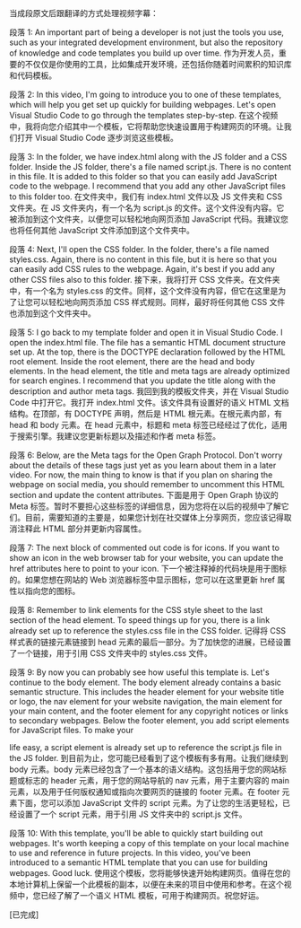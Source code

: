 当成段原文后跟翻译的方式处理视频字幕：

段落 1:
An important part of being a developer is not just the tools you use, such as your integrated development environment, but also the repository of knowledge and code templates you build up over time.
作为开发人员，重要的不仅仅是你使用的工具，比如集成开发环境，还包括你随着时间累积的知识库和代码模板。

段落 2:
In this video, I'm going to introduce you to one of these templates, which will help you get set up quickly for building webpages. Let's open Visual Studio Code to go through the templates step-by-step.
在这个视频中，我将向您介绍其中一个模板，它将帮助您快速设置用于构建网页的环境。让我们打开 Visual Studio Code 逐步浏览这些模板。

段落 3:
In the folder, we have index.html along with the JS folder and a CSS folder. Inside the JS folder, there's a file named script.js. There is no content in this file. It is added to this folder so that you can easily add JavaScript code to the webpage. I recommend that you add any other JavaScript files to this folder too.
在文件夹中，我们有 index.html 文件以及 JS 文件夹和 CSS 文件夹。在 JS 文件夹内，有一个名为 script.js 的文件。这个文件没有内容。它被添加到这个文件夹，以便您可以轻松地向网页添加 JavaScript 代码。我建议您也将任何其他 JavaScript 文件添加到这个文件夹中。

段落 4:
Next, I'll open the CSS folder. In the folder, there's a file named styles.css. Again, there is no content in this file, but it is here so that you can easily add CSS rules to the webpage. Again, it's best if you add any other CSS files also to this folder.
接下来，我将打开 CSS 文件夹。在文件夹中，有一个名为 styles.css 的文件。同样，这个文件没有内容，但它在这里是为了让您可以轻松地向网页添加 CSS 样式规则。同样，最好将任何其他 CSS 文件也添加到这个文件夹中。

段落 5:
I go back to my template folder and open it in Visual Studio Code. I open the index.html file. The file has a semantic HTML document structure set up. At the top, there is the DOCTYPE declaration followed by the HTML root element. Inside the root element, there are the head and body elements. In the head element, the title and meta tags are already optimized for search engines. I recommend that you update the title along with the description and author meta tags.
我回到我的模板文件夹，并在 Visual Studio Code 中打开它。我打开 index.html 文件。该文件具有设置好的语义 HTML 文档结构。在顶部，有 DOCTYPE 声明，然后是 HTML 根元素。在根元素内部，有 head 和 body 元素。在 head 元素中，标题和 meta 标签已经经过了优化，适用于搜索引擎。我建议您更新标题以及描述和作者 meta 标签。

段落 6:
Below, are the Meta tags for the Open Graph Protocol. Don't worry about the details of these tags just yet as you learn about them in a later video. For now, the main thing to know is that if you plan on sharing the webpage on social media, you should remember to uncomment this HTML section and update the content attributes.
下面是用于 Open Graph 协议的 Meta 标签。暂时不要担心这些标签的详细信息，因为您将在以后的视频中了解它们。目前，需要知道的主要是，如果您计划在社交媒体上分享网页，您应该记得取消注释此 HTML 部分并更新内容属性。

段落 7:
The next block of commented out code is for icons. If you want to show an icon in the web browser tab for your website, you can update the href attributes here to point to your icon.
下一个被注释掉的代码块是用于图标的。如果您想在网站的 Web 浏览器标签中显示图标，您可以在这里更新 href 属性以指向您的图标。

段落 8:
Remember to link elements for the CSS style sheet to the last section of the head element. To speed things up for you, there is a link already set up to reference the styles.css file in the CSS folder.
记得将 CSS 样式表的链接元素链接到 head 元素的最后一部分。为了加快您的进展，已经设置了一个链接，用于引用 CSS 文件夹中的 styles.css 文件。

段落 9:
By now you can probably see how useful this template is. Let's continue to the body element. The body element already contains a basic semantic structure. This includes the header element for your website title or logo, the nav element for your website navigation, the main element for your main content, and the footer element for any copyright notices or links to secondary webpages. Below the footer element, you add script elements for JavaScript files. To make your

 life easy, a script element is already set up to reference the script.js file in the JS folder.
到目前为止，您可能已经看到了这个模板有多有用。让我们继续到 body 元素。body 元素已经包含了一个基本的语义结构。这包括用于您的网站标题或标志的 header 元素，用于您的网站导航的 nav 元素，用于主要内容的 main 元素，以及用于任何版权通知或指向次要网页的链接的 footer 元素。在 footer 元素下面，您可以添加 JavaScript 文件的 script 元素。为了让您的生活更轻松，已经设置了一个 script 元素，用于引用 JS 文件夹中的 script.js 文件。

段落 10:
With this template, you'll be able to quickly start building out webpages. It's worth keeping a copy of this template on your local machine to use and reference in future projects. In this video, you've been introduced to a semantic HTML template that you can use for building webpages. Good luck.
使用这个模板，您将能够快速开始构建网页。值得在您的本地计算机上保留一个此模板的副本，以便在未来的项目中使用和参考。在这个视频中，您已经了解了一个语义 HTML 模板，可用于构建网页。祝您好运。

[已完成]